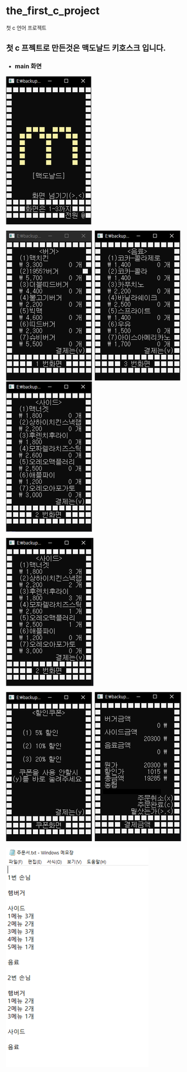 the_first_c_project
==========
첫 c 언어 프로젝트

첫 c 프젝트로 만든것은 맥도날드 키호스크 입니다.
-----------------
- ### main 화면  
![buger](img/main.PNG)  

![buger](img/Kategorie_burger.PNG)&nbsp;
![buger](img/Kategorie_drink.PNG)&nbsp;
![buger](img/Kategorie_side.PNG)  

![buger](img/Kategorie_choice.PNG)  

![buger](img/discount.PNG)&nbsp;
![buger](img/Payment.PNG)  

![buger](img/order.PNG)
